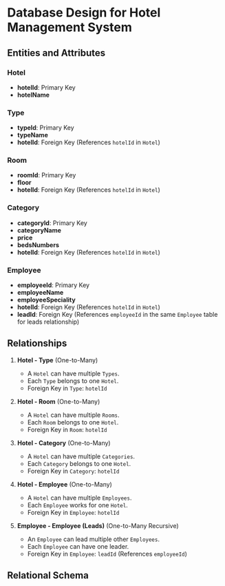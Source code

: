 # Database Design for Hotel Management System

## Entities and Attributes

### Hotel
- **hotelId**: Primary Key
- **hotelName**

### Type
- **typeId**: Primary Key
- **typeName**
- **hotelId**: Foreign Key (References `hotelId` in `Hotel`)

### Room
- **roomId**: Primary Key
- **floor**
- **hotelId**: Foreign Key (References `hotelId` in `Hotel`)

### Category
- **categoryId**: Primary Key
- **categoryName**
- **price**
- **bedsNumbers**
- **hotelId**: Foreign Key (References `hotelId` in `Hotel`)

### Employee
- **employeeId**: Primary Key
- **employeeName**
- **employeeSpeciality**
- **hotelId**: Foreign Key (References `hotelId` in `Hotel`)
- **leadId**: Foreign Key (References `employeeId` in the same `Employee` table for leads relationship)

## Relationships

1. **Hotel - Type** (One-to-Many)
   - A `Hotel` can have multiple `Types`.
   - Each `Type` belongs to one `Hotel`.
   - Foreign Key in `Type`: `hotelId`

2. **Hotel - Room** (One-to-Many)
   - A `Hotel` can have multiple `Rooms`.
   - Each `Room` belongs to one `Hotel`.
   - Foreign Key in `Room`: `hotelId`

3. **Hotel - Category** (One-to-Many)
   - A `Hotel` can have multiple `Categories`.
   - Each `Category` belongs to one `Hotel`.
   - Foreign Key in `Category`: `hotelId`

4. **Hotel - Employee** (One-to-Many)
   - A `Hotel` can have multiple `Employees`.
   - Each `Employee` works for one `Hotel`.
   - Foreign Key in `Employee`: `hotelId`

5. **Employee - Employee (Leads)** (One-to-Many Recursive)
   - An `Employee` can lead multiple other `Employees`.
   - Each `Employee` can have one leader.
   - Foreign Key in `Employee`: `leadId` (References `employeeId`)

## Relational Schema

